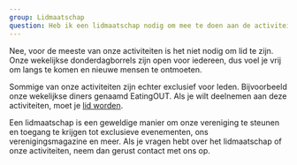 ```yaml
---
group: Lidmaatschap
question: Heb ik een lidmaatschap nodig om mee te doen aan de activiteiten?
---
```


Nee, voor de meeste van onze activiteiten is het niet nodig om lid te zijn. Onze wekelijkse donderdagborrels zijn open voor iedereen, dus voel je vrij om langs te komen en nieuwe mensen te ontmoeten.

Sommige van onze activiteiten zijn echter exclusief voor leden. Bijvoorbeeld onze wekelijkse diners genaamd EatingOUT. Als je wilt deelnemen aan deze activiteiten, moet je [lid worden](/#join-outsite).

Een lidmaatschap is een geweldige manier om onze vereniging te steunen en toegang te krijgen tot exclusieve evenementen, ons verenigingsmagazine en meer. Als je vragen hebt over het lidmaatschap of onze activiteiten, neem dan gerust contact met ons op.
